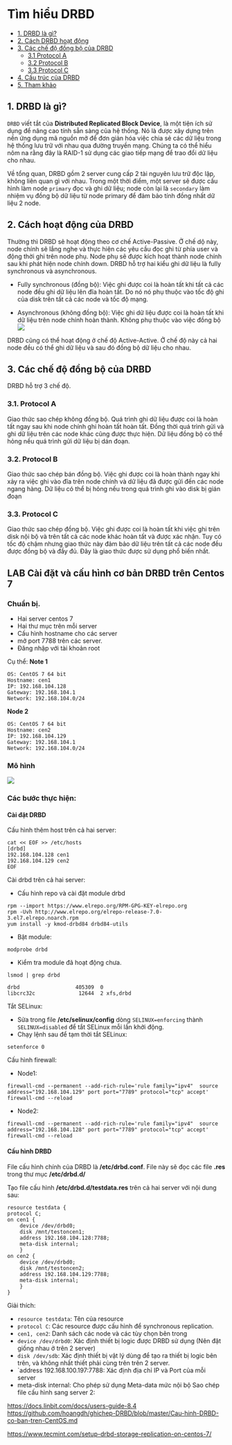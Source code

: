 # Tìm hiểu DRBD

- [1. DRBD là gì?](#khainiem)
- [2. Cách DRBD hoạt động](#quytrinh)
- [3. Các chế độ đồng bộ của DRBD](#chedo)
  - [3.1 Protocol A](#A)
  - [3.2 Protocol B](#B)
  - [3.3 Protocol C](#C)
- [4. Cấu trúc của DRBD](#cautruc)
- [5. Tham khảo](#thamkhao)

## 1. DRBD là gì? 
<a name="khainiem"></a>

`DRBD` viết tắt của **Distributed Replicated Block Device**, là một tiện ích sử dụng để nâng cao tính sẵn sàng của hệ thống. Nó là được xây dựng trên nền ứng dụng mã nguồn mở để đơn giản hóa việc chia sẻ các dữ liệu trong hệ thống lưu trữ với nhau qua đường truyền mạng. Chúng ta có thể hiểu nôm na rằng đây là RAID-1 sử dụng các giao tiếp mạng để trao đổi dữ liệu cho nhau.

Về tổng quan, DRBD gồm 2 server cung cấp 2 tài nguyên lưu trữ độc lập, không liên quan gì với nhau. Trong một thời điểm, một server sẽ được cấu hình làm node `primary` đọc và ghi dữ liệu; node còn lại là `secondary` làm nhiệm vụ đồng bộ dữ liệu từ node primary để đảm bảo tính đồng nhất dữ liệu 2 node.

## 2. Cách hoạt động của DRBD 
<a name="quytrinh"></a>

Thường thì DRBD sẽ hoạt động theo cơ chế Active-Passive. Ở chế dộ này, node chính sẽ lắng nghe và thực hiện các yêu cầu đọc ghi từ phía user và động thời ghi trên node phụ. Node phụ sẽ được kích hoạt thành node chính sau khi phát hiện node chính down.
DRBD hỗ trợ hai kiểu ghi dữ liệu là fully synchronous và asynchronous.

- Fully synchronous (đồng bộ): Việc ghi được coi là hoàn tất khi tất cả các node đều ghi dữ liệu lên đĩa hoàn tất. Do nó nó phụ thuộc vào tốc độ ghi của disk trên tất cả các node và tốc độ mạng.

- Asynchronous (không đồng bộ): Việc ghi dữ liệu được coi là hoàn tất khi dữ liệu trên node chính hoàn thành. Không phụ thuộc vào việc đồng bộ 
![](http://i.imgur.com/szNSyVY.png)

DRBD cũng có thể hoạt động ở chế độ Active-Active. Ở chế độ này cả hai node đều có thể ghi dữ liệu và sau đó đồng bộ dữ liệu cho nhau.

## 3. Các chế độ đồng bộ của DRBD 
<a name="chedo"></a>

DRBD hỗ trợ 3 chế độ.

### 3.1. Protocol A 
<a name="A"></a>

Giao thức sao chép không đồng bộ. Quá trình ghi dữ liệu được coi là hoàn tất ngay sau khi node chính ghi hoàn tất hoàn tất. Đồng thời quá trình gửi và ghi dữ liệu trên các node khác cũng được thực hiện. Dữ liệu đồng bộ có thể hỏng nếu quá trình gửi dữ liệu bị dán đoạn.

### 3.2. Protocol B 
<a name ="B"></a>

Giao thức sao chép bán đồng bộ. Việc ghi được coi là hoàn thành ngay khi xảy ra việc ghi vào đĩa trên node chính và dữ liệu đã được gửi đến các node ngang hàng. Dữ liệu có thể bị hỏng nếu trong quá trình ghi vào disk bị gián đoạn

### 3.3. Protocol C
<a name ="C"></a>

Giao thức sao chép đồng bộ. Việc ghi được coi là hoàn tất khi việc ghi trên disk nội bộ và trên tất cả các node khác hoàn tất và được xác nhận. Tuy có tốc độ chậm nhưng giao thức này đảm bảo dữ liệu trên tất cả các node đều được đồng bộ và đầy đủ. Đây là giao thức được sử dụng phổ biến nhất.



## LAB Cài đặt và cấu hình cơ bản DRBD trên Centos 7

### Chuẩn bị.

- Hai server centos 7
- Hai thư mục trên mỗi server
- Cấu  hình hostname cho các server
- mở port 7788 trên các server.
- Đăng nhập với tài khoản root

Cụ thể:
**Note 1**
```
OS: CentOS 7 64 bit
Hostname: cen1
IP: 192.168.104.128
Gateway: 192.168.104.1
Network: 192.168.104.0/24
```
**Node 2**
```
OS: CentOS 7 64 bit
Hostname: cen2
IP: 192.168.104.129
Gateway: 192.168.104.1
Network: 192.168.104.0/24
```

### Mô hình

![](http://i.imgur.com/9ixEuBy.png)

### Các bước thực hiện:

#### Cài đặt DRBD

Cấu hình thêm host trên cả hai server:
```
cat << EOF >> /etc/hosts
[drbd]
192.168.104.128 cen1
192.168.104.129 cen2
EOF
```

Cài drbd trên cả hai server:
- Cấu hình repo và cài đặt module drbd
```
rpm --import https://www.elrepo.org/RPM-GPG-KEY-elrepo.org
rpm -Uvh http://www.elrepo.org/elrepo-release-7.0-3.el7.elrepo.noarch.rpm
yum install -y kmod-drbd84 drbd84-utils
```
- Bật module:
```
modprobe drbd
```
- Kiểm tra module đã hoạt động chưa.
```
lsmod | grep drbd

drbd                  405309  0
libcrc32c              12644  2 xfs,drbd
```


Tắt SELinux:
- Sửa trong file **/etc/selinux/config** dòng `SELINUX=enforcing` thành `SELINUX=disabled` để tắt SELinux mỗi lần khởi động. 
- Chạy lệnh sau để tạm thời tắt SELinux:
```
setenforce 0
```
Cấu hình firewall:
- Node1:
```
firewall-cmd --permanent --add-rich-rule='rule family="ipv4"  source address="192.168.104.129" port port="7789" protocol="tcp" accept'
firewall-cmd --reload
```

- Node2:
```
firewall-cmd --permanent --add-rich-rule='rule family="ipv4"  source address="192.168.104.128" port port="7789" protocol="tcp" accept'
firewall-cmd --reload
```


#### Cấu hình DRBD

File cấu hình chính của DRBD là **/etc/drbd.conf**. File này sẽ đọc các file **.res** trong thư mục **/etc/drbd.d/**

Tạo file cấu hình **/etc/drbd.d/testdata.res** trên cả hai server với nội dung sau:
```
resource testdata {
protocol C;
on cen1 {
    device /dev/drbd0;
    disk /mnt/testoncen1;
    address 192.168.104.128:7788;
    meta-disk internal;
    }
on cen2 {
    device /dev/drbd0;
    disk /mnt/testoncen2;
    address 192.168.104.129:7788;
    meta-disk internal;
    }
}
```
Giải thích:

- `resource testdata`: Tên của resource
- `protocol C`: Các resource được cấu hình để synchronous replication. 
- `cen1, cen2`: Danh sách các node và các tùy chọn bên trong
- `device /dev/drbd0`: Xác định thiết bị logic được DRBD sử dụng (Nên đặt giống nhau ở trên 2 server)
- `disk /dev/sdb`: Xác định thiết bị vật lý dùng để tạo ra thiết bị logic bên trên, và không nhất thiết phải cùng trên trên 2 server.
- `address 192.168.100.197:7788: Xác định địa chỉ IP và Port của mỗi server
- meta-disk internal: Cho phép sử dụng Meta-data mức nội bộ
Sao chép file cấu hình sang server 2:


https://docs.linbit.com/docs/users-guide-8.4
https://github.com/hoangdh/ghichep-DRBD/blob/master/Cau-hinh-DRBD-co-ban-tren-CentOS.md



<https://www.tecmint.com/setup-drbd-storage-replication-on-centos-7/>

